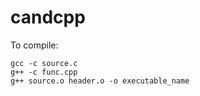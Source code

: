 # candcpp

To compile:
```
gcc -c source.c
g++ -c func.cpp
g++ source.o header.o -o executable_name
```
